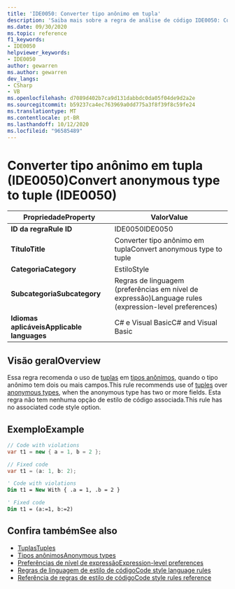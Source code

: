 ```yaml
---
title: 'IDE0050: Converter tipo anônimo em tupla'
description: 'Saiba mais sobre a regra de análise de código IDE0050: Converter tipo anônimo em tupla'
ms.date: 09/30/2020
ms.topic: reference
f1_keywords:
- IDE0050
helpviewer_keywords:
- IDE0050
author: gewarren
ms.author: gewarren
dev_langs:
- CSharp
- VB
ms.openlocfilehash: d7089d402b7ca9d131dabbdc0da05f04de9d2a2e
ms.sourcegitcommit: b59237ca4ec763969a0dd775a3f8f39f8c59fe24
ms.translationtype: MT
ms.contentlocale: pt-BR
ms.lasthandoff: 10/12/2020
ms.locfileid: "96585489"
---
```

# <a name="convert-anonymous-type-to-tuple-ide0050"></a><span data-ttu-id="26334-103">Converter tipo anônimo em tupla (IDE0050)</span><span class="sxs-lookup"><span data-stu-id="26334-103">Convert anonymous type to tuple (IDE0050)</span></span>

|<span data-ttu-id="26334-104">Propriedade</span><span class="sxs-lookup"><span data-stu-id="26334-104">Property</span></span>|<span data-ttu-id="26334-105">Valor</span><span class="sxs-lookup"><span data-stu-id="26334-105">Value</span></span>|
|-|-|
| <span data-ttu-id="26334-106">**ID da regra**</span><span class="sxs-lookup"><span data-stu-id="26334-106">**Rule ID**</span></span> | <span data-ttu-id="26334-107">IDE0050</span><span class="sxs-lookup"><span data-stu-id="26334-107">IDE0050</span></span> |
| <span data-ttu-id="26334-108">**Título**</span><span class="sxs-lookup"><span data-stu-id="26334-108">**Title**</span></span> | <span data-ttu-id="26334-109">Converter tipo anônimo em tupla</span><span class="sxs-lookup"><span data-stu-id="26334-109">Convert anonymous type to tuple</span></span> |
| <span data-ttu-id="26334-110">**Categoria**</span><span class="sxs-lookup"><span data-stu-id="26334-110">**Category**</span></span> | <span data-ttu-id="26334-111">Estilo</span><span class="sxs-lookup"><span data-stu-id="26334-111">Style</span></span> |
| <span data-ttu-id="26334-112">**Subcategoria**</span><span class="sxs-lookup"><span data-stu-id="26334-112">**Subcategory**</span></span> | <span data-ttu-id="26334-113">Regras de linguagem (preferências em nível de expressão)</span><span class="sxs-lookup"><span data-stu-id="26334-113">Language rules (expression-level preferences)</span></span> |
| <span data-ttu-id="26334-114">**Idiomas aplicáveis**</span><span class="sxs-lookup"><span data-stu-id="26334-114">**Applicable languages**</span></span> | <span data-ttu-id="26334-115">C# e Visual Basic</span><span class="sxs-lookup"><span data-stu-id="26334-115">C# and Visual Basic</span></span> |

## <a name="overview"></a><span data-ttu-id="26334-116">Visão geral</span><span class="sxs-lookup"><span data-stu-id="26334-116">Overview</span></span>

<span data-ttu-id="26334-117">Essa regra recomenda o uso de [tuplas](../../../csharp/language-reference/builtin-types/value-tuples.md) em [tipos anônimos](../../../csharp/programming-guide/classes-and-structs/anonymous-types.md), quando o tipo anônimo tem dois ou mais campos.</span><span class="sxs-lookup"><span data-stu-id="26334-117">This rule recommends use of [tuples](../../../csharp/language-reference/builtin-types/value-tuples.md) over [anonymous types](../../../csharp/programming-guide/classes-and-structs/anonymous-types.md), when the anonymous type has two or more fields.</span></span> <span data-ttu-id="26334-118">Esta regra não tem nenhuma opção de estilo de código associada.</span><span class="sxs-lookup"><span data-stu-id="26334-118">This rule has no associated code style option.</span></span>

## <a name="example"></a><span data-ttu-id="26334-119">Exemplo</span><span class="sxs-lookup"><span data-stu-id="26334-119">Example</span></span>

```csharp
// Code with violations
var t1 = new { a = 1, b = 2 };

// Fixed code
var t1 = (a: 1, b: 2);
```

```vb
' Code with violations
Dim t1 = New With { .a = 1, .b = 2 }

' Fixed code
Dim t1 = (a:=1, b:=2)
```

## <a name="see-also"></a><span data-ttu-id="26334-120">Confira também</span><span class="sxs-lookup"><span data-stu-id="26334-120">See also</span></span>

- [<span data-ttu-id="26334-121">Tuplas</span><span class="sxs-lookup"><span data-stu-id="26334-121">Tuples</span></span>](../../../csharp/language-reference/builtin-types/value-tuples.md)
- [<span data-ttu-id="26334-122">Tipos anônimos</span><span class="sxs-lookup"><span data-stu-id="26334-122">Anonymous types</span></span>](../../../csharp/programming-guide/classes-and-structs/anonymous-types.md)
- [<span data-ttu-id="26334-123">Preferências de nível de expressão</span><span class="sxs-lookup"><span data-stu-id="26334-123">Expression-level preferences</span></span>](expression-level-preferences.md)
- [<span data-ttu-id="26334-124">Regras de linguagem de estilo de código</span><span class="sxs-lookup"><span data-stu-id="26334-124">Code style language rules</span></span>](language-rules.md)
- [<span data-ttu-id="26334-125">Referência de regras de estilo de código</span><span class="sxs-lookup"><span data-stu-id="26334-125">Code style rules reference</span></span>](index.md)
